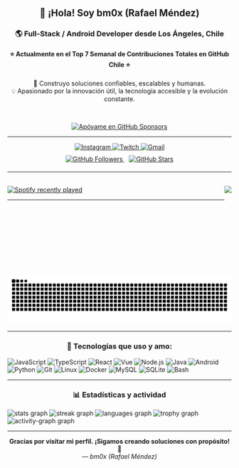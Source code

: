 <h2 align="center">👋 ¡Hola! Soy <strong>bm0x</strong> (Rafael Méndez)</h2>
<h3 align="center">🌎 Full-Stack / Android Developer desde Los Ángeles, Chile</h3>
<h4 align="center">⭐ Actualmente en el Top 7 Semanal de Contribuciones Totales en GitHub Chile ⭐</h4>

<p align="center">🚀 Construyo soluciones confiables, escalables y humanas.<br>💡 Apasionado por la innovación útil, la tecnología accesible y la evolución constante.</p>

<br>

<p align="center">
  <a href="https://github.com/sponsors/bm0x">
    <img src="https://img.shields.io/badge/%F0%9F%92%96%20Ap%C3%B3yame%20en%20GitHub%20Sponsors-orange?style=for-the-badge" alt="Apóyame en GitHub Sponsors" />
  </a>
</p>

---

<div align="center">
  <a href="https://www.instagram.com/idk_bm0x" target="_blank">
    <img src="https://img.shields.io/static/v1?message=Instagram&logo=instagram&label=&color=E4405F&logoColor=white&style=for-the-badge" height="35" alt="Instagram" />
  </a>
  <a href="https://twitch.tv/elbm0x" target="_blank">
    <img src="https://img.shields.io/static/v1?message=Twitch&logo=twitch&label=&color=9146FF&logoColor=white&style=for-the-badge" height="35" alt="Twitch" />
  </a>
  <a href="mailto:rafy.pachecomendez@gmail.com" target="_blank">
    <img src="https://img.shields.io/static/v1?message=Gmail&logo=gmail&label=&color=D14836&logoColor=white&style=for-the-badge" height="35" alt="Gmail" />
  </a>
</div>

<!-- Aquí la nueva sección de badges sociales -->

<div align="center" style="margin-top: 10px; margin-bottom: 20px;">
  <a href="https://github.com/bm0x" target="_blank" title="GitHub Followers">
    <img src="https://img.shields.io/github/followers/bm0x?label=Followers&style=for-the-badge&color=2b9348" alt="GitHub Followers" />
  </a>
  <a href="https://github.com/bm0x" target="_blank" title="GitHub Stars" style="margin-left: 10px;">
    <img src="https://img.shields.io/github/stars/bm0x?label=Stars&style=for-the-badge&color=ef4444" alt="GitHub Stars" />
  </a>
</div>

---

<br clear="both">

<img align="right" height="200" src="https://media1.tenor.com/m/Wi1ZJSY5U8gAAAAC/toji-fushiguro.gif" />

<div align="left">
  <a href="https://open.spotify.com/user/12140273975">
    <img src="https://spotify-recently-played-readme.vercel.app/api?user=12140273975&count=3" alt="Spotify recently played" />
  </a>
</div>

---

<br clear="both">

<img src="https://raw.githubusercontent.com/bm0x/bm0x/output/snake.svg" alt="Snake animation" />

---

<div align="center">
  <h3>🧠 Tecnologías que uso y amo:</h3>
</div>

<div align="left">
  <img src="https://cdn.jsdelivr.net/gh/devicons/devicon/icons/javascript/javascript-original.svg" width="40" alt="JavaScript" />
  <img src="https://cdn.jsdelivr.net/gh/devicons/devicon/icons/typescript/typescript-original.svg" width="40" alt="TypeScript" />
  <img src="https://cdn.jsdelivr.net/gh/devicons/devicon/icons/react/react-original.svg" width="40" alt="React" />
  <img src="https://cdn.jsdelivr.net/gh/devicons/devicon/icons/vuejs/vuejs-original.svg" width="40" alt="Vue" />
  <img src="https://cdn.jsdelivr.net/gh/devicons/devicon/icons/nodejs/nodejs-original.svg" width="40" alt="Node.js" />
  <img src="https://cdn.jsdelivr.net/gh/devicons/devicon/icons/java/java-original.svg" width="40" alt="Java" />
  <img src="https://cdn.jsdelivr.net/gh/devicons/devicon/icons/android/android-original.svg" width="40" alt="Android" />
  <img src="https://cdn.jsdelivr.net/gh/devicons/devicon/icons/python/python-original.svg" width="40" alt="Python" />
  <img src="https://cdn.jsdelivr.net/gh/devicons/devicon/icons/git/git-original.svg" width="40" alt="Git" />
  <img src="https://cdn.jsdelivr.net/gh/devicons/devicon/icons/linux/linux-original.svg" width="40" alt="Linux" />
  <img src="https://cdn.jsdelivr.net/gh/devicons/devicon/icons/docker/docker-original.svg" width="40" alt="Docker" />
  <img src="https://cdn.jsdelivr.net/gh/devicons/devicon/icons/mysql/mysql-original.svg" width="40" alt="MySQL" />
  <img src="https://cdn.jsdelivr.net/gh/devicons/devicon/icons/sqlite/sqlite-original.svg" width="40" alt="SQLite" />
  <img src="https://cdn.jsdelivr.net/gh/devicons/devicon/icons/bash/bash-original.svg" width="40" alt="Bash" />
</div>

---

<div align="center">
  <h3>📊 Estadísticas y actividad</h3>
</div>

<div align="left">
  <img src="https://github-readme-stats.vercel.app/api?username=bm0x&hide_title=false&hide_rank=false&show_icons=true&include_all_commits=true&count_private=true&disable_animations=false&theme=aura&locale=es&hide_border=false" height="150" alt="stats graph" />
  <img src="https://streak-stats.demolab.com?user=bm0x&locale=es&mode=weekly&theme=aura&hide_border=false&border_radius=5" height="150" alt="streak graph" />
  <img src="https://github-readme-stats.vercel.app/api/top-langs?username=bm0x&locale=es&hide_title=false&layout=compact&card_width=320&langs_count=12&theme=aura&hide_border=false" height="150" alt="languages graph" />
  <img src="https://github-profile-trophy.vercel.app?username=bm0x&theme=apprentice&column=5" height="150" alt="trophy graph" />
  <img src="https://github-readme-activity-graph.vercel.app/graph?username=bm0x&theme=one-dark" height="150" alt="activity-graph graph" />
</div>

---

<p align="center">
  <strong>Gracias por visitar mi perfil. ¡Sigamos creando soluciones con propósito! 🚀</strong><br>
  <em>— bm0x (Rafael Méndez)</em>
</p>

